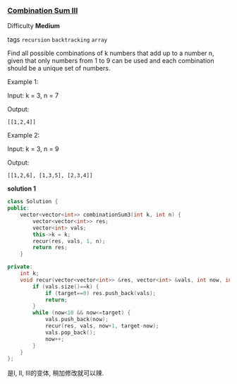### [Combination Sum III](https://leetcode.com/problems/combination-sum-iii/)

Difficulty **Medium**

tags `recursion` `backtracking` `array`

Find all possible combinations of k numbers that add up to a number n, given that only numbers from 1 to 9 can be used and each combination should be a unique set of numbers.


Example 1:

Input: k = 3, n = 7

Output:

`
[[1,2,4]]
`

Example 2:

Input: k = 3, n = 9

Output:

`
[[1,2,6], [1,3,5], [2,3,4]]
`

**solution 1**
```c++
class Solution {
public:
    vector<vector<int>> combinationSum3(int k, int n) {
        vector<vector<int>> res;
        vector<int> vals;
        this->k = k;
        recur(res, vals, 1, n);
        return res;
    }

private:
    int k;
    void recur(vector<vector<int>> &res, vector<int> &vals, int now, int target) {
        if (vals.size()==k) {
            if (target==0) res.push_back(vals);
            return;
        }
        while (now<10 && now<=target) {
            vals.push_back(now);
            recur(res, vals, now+1, target-now);
            vals.pop_back();
            now++;
        }
    }
};
```
是I, II, III的变体, 稍加修改就可以辣.
